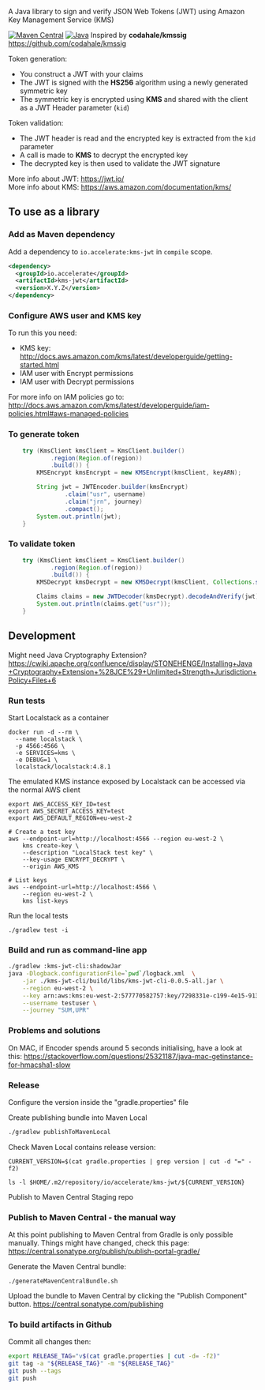 
A Java library to sign and verify JSON Web Tokens (JWT) using Amazon Key Management Service (KMS)

[![Maven Central](https://img.shields.io/maven-central/v/io.accelerate/kms-jwt)](https://central.sonatype.com/artifact/io.accelerate/kms-jwt)
[![Java](https://img.shields.io/badge/Java-21%2B-blue)](build-logic/shared.gradle)
Inspired by **codahale/kmssig** https://github.com/codahale/kmssig

Token generation:
* You construct a JWT with your claims
* The JWT is signed with the **HS256** algorithm using a newly generated symmetric key
* The symmetric key is encrypted using **KMS** and shared with the client as a JWT Header parameter (`kid`)

Token validation:
* The JWT header is read and the encrypted key is extracted from the `kid` parameter
* A call is made to **KMS** to decrypt the encrypted key
* The decrypted key is then used to validate the JWT signature

More info about JWT: https://jwt.io/  
More info about KMS: https://aws.amazon.com/documentation/kms/

## To use as a library

### Add as Maven dependency

Add a dependency to `io.accelerate:kms-jwt` in `compile` scope.
```xml
<dependency>
  <groupId>io.accelerate</groupId>
  <artifactId>kms-jwt</artifactId>
  <version>X.Y.Z</version>
</dependency>
```

### Configure AWS user and KMS key

To run this you need:
* KMS key: http://docs.aws.amazon.com/kms/latest/developerguide/getting-started.html
* IAM user with Encrypt permissions
* IAM user with Decrypt permissions

For more info on IAM policies go to: http://docs.aws.amazon.com/kms/latest/developerguide/iam-policies.html#aws-managed-policies

### To generate token

```java
    try (KmsClient kmsClient = KmsClient.builder()
            .region(Region.of(region))
            .build()) {
        KMSEncrypt kmsEncrypt = new KMSEncrypt(kmsClient, keyARN);

        String jwt = JWTEncoder.builder(kmsEncrypt)
                .claim("usr", username)
                .claim("jrn", journey)
                .compact();
        System.out.println(jwt);
    }
```

### To validate token

```java
    try (KmsClient kmsClient = KmsClient.builder()
            .region(Region.of(region))
            .build()) {
        KMSDecrypt kmsDecrypt = new KMSDecrypt(kmsClient, Collections.singleton(keyARN));

        Claims claims = new JWTDecoder(kmsDecrypt).decodeAndVerify(jwt);
        System.out.println(claims.get("usr"));
    }
```

## Development

Might need Java Cryptography Extension?
https://cwiki.apache.org/confluence/display/STONEHENGE/Installing+Java+Cryptography+Extension+%28JCE%29+Unlimited+Strength+Jurisdiction+Policy+Files+6


### Run tests

Start Localstack as a container
```shell
docker run -d --rm \
  --name localstack \
  -p 4566:4566 \
  -e SERVICES=kms \
  -e DEBUG=1 \
  localstack/localstack:4.8.1
```

The emulated KMS instance exposed by Localstack can be accessed via the normal AWS client
```shell
export AWS_ACCESS_KEY_ID=test
export AWS_SECRET_ACCESS_KEY=test
export AWS_DEFAULT_REGION=eu-west-2

# Create a test key
aws --endpoint-url=http://localhost:4566 --region eu-west-2 \
    kms create-key \
    --description "LocalStack test key" \
    --key-usage ENCRYPT_DECRYPT \
    --origin AWS_KMS
    
# List keys
aws --endpoint-url=http://localhost:4566 \
    --region eu-west-2 \
    kms list-keys
```

Run the local tests
```
./gradlew test -i
```

### Build and run as command-line app

```bash
./gradlew :kms-jwt-cli:shadowJar
java -Dlogback.configurationFile=`pwd`/logback.xml  \
    -jar ./kms-jwt-cli/build/libs/kms-jwt-cli-0.0.5-all.jar \
    --region eu-west-2 \
    --key arn:aws:kms:eu-west-2:577770582757:key/7298331e-c199-4e15-9138-906d1c3d9363 \
    --username testuser \
    --journey "SUM,UPR"
```


### Problems and solutions

On MAC, if Encoder spends around 5 seconds initialising, have a look at this:
https://stackoverflow.com/questions/25321187/java-mac-getinstance-for-hmacsha1-slow



### Release

Configure the version inside the "gradle.properties" file

Create publishing bundle into Maven Local
```bash
./gradlew publishToMavenLocal
```

Check Maven Local contains release version:
```
CURRENT_VERSION=$(cat gradle.properties | grep version | cut -d "=" -f2)

ls -l $HOME/.m2/repository/io/accelerate/kms-jwt/${CURRENT_VERSION}
```

Publish to Maven Central Staging repo

### Publish to Maven Central - the manual way

At this point publishing to Maven Central from Gradle is only possible manually.
Things might have changed, check this page:
https://central.sonatype.org/publish/publish-portal-gradle/

Generate the Maven Central bundle:
```
./generateMavenCentralBundle.sh
```

Upload the bundle to Maven Central by clicking the "Publish Component" button.
https://central.sonatype.com/publishing

### To build artifacts in Github

Commit all changes then:
```bash
export RELEASE_TAG="v$(cat gradle.properties | cut -d= -f2)"
git tag -a "${RELEASE_TAG}" -m "${RELEASE_TAG}"
git push --tags
git push
```
